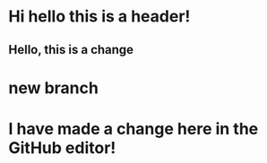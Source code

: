 # Hi hello this is a header!

## Hello, this is a change

# new branch

# I have made a change here in the GitHub editor!
